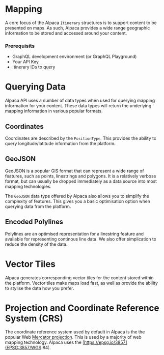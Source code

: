 # Mapping

A core focus of the Alpaca `Itinerary` structures is to support content to be
presented on maps. As such, Alpaca provides a wide range geographic information
to be stored and accessed around your content.

### Prerequisits

- GraphQL development environment (or GraphQL Playground)
- Your API Key
- Itinerary IDs to query

# Querying Data

Alpaca API uses a number of data types when used for querying mapping
information for your content. These data types will return the underlying
mapping information in various popular formats.

## Coordinates

Coordinates are described by the `PositionType`. This provides the ability to
query longitude/latitude information from the platform.

## GeoJSON

GeoJSON is a popular GIS format that can represent a wide range of features,
such as points, linestrings and polygons. It is a relatively verbose format,
but can usually be dropped immediately as a data source into most mapping
technologies.

The `GeoJSON` data type offered by Alpaca also allows you to simplify the
complexity of features. This gives you a basic optimisation option when querying
data from the platform.

## Encoded Polylines

Polylines are an optimised representation for a linestring feature and available
for representing continous line data. We also offer simplication to reduce
the density of the data.

# Vector Tiles

Alpaca generates corresponding vector tiles for the content stored within the
platform. Vector tiles make maps load fast, as well as provide the ability to
stylise the data how you prefer.

# Projection and Coordinate Reference System (CRS)

The coordinate reference system used by default in Alpaca is the the popular
Web [Mercator projection](https://en.wikipedia.org/wiki/Mercator_projection).
This is used by a majority of web mapping technology. Alpaca uses the
[https://epsg.io/3857](EPSG:3857/WGS 84).
